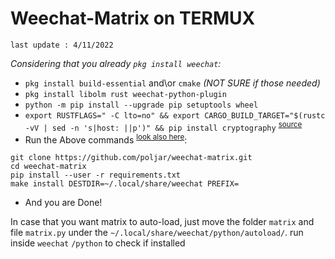 # Weechat-Matrix on TERMUX
`last update : 4/11/2022`

*Considering that you already `pkg install weechat`:*
* `pkg install build-essential` and\\or `cmake` *(NOT SURE if those needed)* 
* `pkg install libolm rust weechat-python-plugin`
* `python -m pip install --upgrade pip setuptools wheel`
* `export RUSTFLAGS=" -C lto=no" && export CARGO_BUILD_TARGET="$(rustc -vV | sed -n 's|host: ||p')" && pip install cryptography` <sup>[source][1]</sup>
* Run the Above commands <sup>[look also here][2]</sup>:
```terminal
git clone https://github.com/poljar/weechat-matrix.git
cd weechat-matrix
pip install --user -r requirements.txt
make install DESTDIR=~/.local/share/weechat PREFIX= 
```
* And you are Done!


In case that you want matrix to auto-load, just move the folder `matrix` and file `matrix.py` under the `~/.local/share/weechat/python/autoload/`.
run inside `weechat` `/python` to check if installed


[1]:https://github.com/termux/termux-packages/issues/9982#issuecomment-1283449362
[2]:https://github.com/poljar/weechat-matrix#other-platforms

